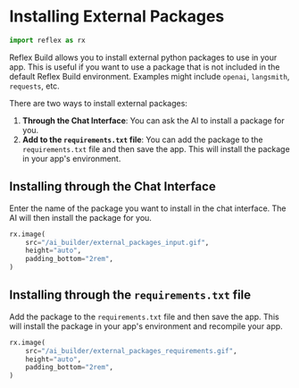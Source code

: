 # Installing External Packages

```python exec
import reflex as rx
```

Reflex Build allows you to install external python packages to use in your app. This is useful if you want to use a package that is not included in the default Reflex Build environment. Examples might include `openai`, `langsmith`, `requests`, etc.

There are two ways to install external packages:

1. **Through the Chat Interface**: You can ask the AI to install a package for you.
2. **Add to the `requirements.txt` file**: You can add the package to the `requirements.txt` file and then save the app. This will install the package in your app's environment.

## Installing through the Chat Interface

Enter the name of the package you want to install in the chat interface. The AI will then install the package for you.

```python eval
rx.image(
    src="/ai_builder/external_packages_input.gif",
    height="auto",
    padding_bottom="2rem",
)
```


## Installing through the `requirements.txt` file

Add the package to the `requirements.txt` file and then save the app. This will install the package in your app's environment and recompile your app.

```python eval
rx.image(
    src="/ai_builder/external_packages_requirements.gif",
    height="auto",
    padding_bottom="2rem",
)
```